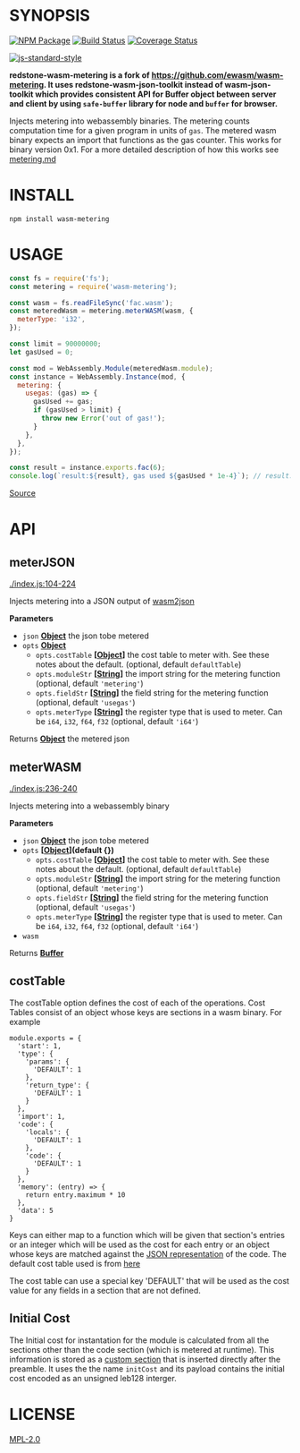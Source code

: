 # SYNOPSIS

[![NPM Package](https://img.shields.io/npm/v/wasm-metering.svg?style=flat-square)](https://www.npmjs.org/package/wasm-metering)
[![Build Status](https://img.shields.io/travis/ewasm/wasm-metering.svg?branch=master&style=flat-square)](https://travis-ci.org/ewasm/wasm-metering)
[![Coverage Status](https://img.shields.io/coveralls/ewasm/wasm-metering.svg?style=flat-square)](https://coveralls.io/r/ewasm/wasm-metering)

[![js-standard-style](https://cdn.rawgit.com/feross/standard/master/badge.svg)](https://github.com/feross/standard)

**redstone-wasm-metering is a fork of https://github.com/ewasm/wasm-metering. It uses redstone-wasm-json-toolkit instead of wasm-json-toolkit which provides consistent API for Buffer object between server and client by using `safe-buffer` library for node and `buffer` for browser.**

Injects metering into webassembly binaries. The metering counts computation
time for a given program in units of `gas`. The metered wasm binary expects an
import that functions as the gas counter. This works for binary version 0x1.
For a more detailed description of how this works see [metering.md](https://github.com/ewasm/design/blob/master/metering.md)

# INSTALL

`npm install wasm-metering`

# USAGE

```javascript
const fs = require('fs');
const metering = require('wasm-metering');

const wasm = fs.readFileSync('fac.wasm');
const meteredWasm = metering.meterWASM(wasm, {
  meterType: 'i32',
});

const limit = 90000000;
let gasUsed = 0;

const mod = WebAssembly.Module(meteredWasm.module);
const instance = WebAssembly.Instance(mod, {
  metering: {
    usegas: (gas) => {
      gasUsed += gas;
      if (gasUsed > limit) {
        throw new Error('out of gas!');
      }
    },
  },
});

const result = instance.exports.fac(6);
console.log(`result:${result}, gas used ${gasUsed * 1e-4}`); // result:720, gas used 0.4177
```

[Source](./example/index.js)

# API

## meterJSON

[./index.js:104-224](https://github.com/ewasm/wasm-metering/blob/5ab76de89bc07d0abfaa6d0c776c204a752a0d9d/./index.js#L104-L224 'Source code on GitHub')

Injects metering into a JSON output of [wasm2json](https://github.com/ewasm/wasm-json-toolkit#wasm2json)

**Parameters**

- `json` **[Object](https://developer.mozilla.org/en-US/docs/Web/JavaScript/Reference/Global_Objects/Object)** the json tobe metered
- `opts` **[Object](https://developer.mozilla.org/en-US/docs/Web/JavaScript/Reference/Global_Objects/Object)**
  - `opts.costTable` **\[[Object](https://developer.mozilla.org/en-US/docs/Web/JavaScript/Reference/Global_Objects/Object)]** the cost table to meter with. See these notes about the default. (optional, default `defaultTable`)
  - `opts.moduleStr` **\[[String](https://developer.mozilla.org/en-US/docs/Web/JavaScript/Reference/Global_Objects/String)]** the import string for the metering function (optional, default `'metering'`)
  - `opts.fieldStr` **\[[String](https://developer.mozilla.org/en-US/docs/Web/JavaScript/Reference/Global_Objects/String)]** the field string for the metering function (optional, default `'usegas'`)
  - `opts.meterType` **\[[String](https://developer.mozilla.org/en-US/docs/Web/JavaScript/Reference/Global_Objects/String)]** the register type that is used to meter. Can be `i64`, `i32`, `f64`, `f32` (optional, default `'i64'`)

Returns **[Object](https://developer.mozilla.org/en-US/docs/Web/JavaScript/Reference/Global_Objects/Object)** the metered json

## meterWASM

[./index.js:236-240](https://github.com/ewasm/wasm-metering/blob/5ab76de89bc07d0abfaa6d0c776c204a752a0d9d/./index.js#L236-L240 'Source code on GitHub')

Injects metering into a webassembly binary

**Parameters**

- `json` **[Object](https://developer.mozilla.org/en-US/docs/Web/JavaScript/Reference/Global_Objects/Object)** the json tobe metered
- `opts` **\[[Object](https://developer.mozilla.org/en-US/docs/Web/JavaScript/Reference/Global_Objects/Object)](default {})**
  - `opts.costTable` **\[[Object](https://developer.mozilla.org/en-US/docs/Web/JavaScript/Reference/Global_Objects/Object)]** the cost table to meter with. See these notes about the default. (optional, default `defaultTable`)
  - `opts.moduleStr` **\[[String](https://developer.mozilla.org/en-US/docs/Web/JavaScript/Reference/Global_Objects/String)]** the import string for the metering function (optional, default `'metering'`)
  - `opts.fieldStr` **\[[String](https://developer.mozilla.org/en-US/docs/Web/JavaScript/Reference/Global_Objects/String)]** the field string for the metering function (optional, default `'usegas'`)
  - `opts.meterType` **\[[String](https://developer.mozilla.org/en-US/docs/Web/JavaScript/Reference/Global_Objects/String)]** the register type that is used to meter. Can be `i64`, `i32`, `f64`, `f32` (optional, default `'i64'`)
- `wasm`

Returns **[Buffer](https://nodejs.org/api/buffer.html)**

## costTable

The costTable option defines the cost of each of the operations.
Cost Tables consist of an object whose keys are sections in a wasm binary.
For example

```
module.exports = {
  'start': 1,
  'type': {
    'params': {
      'DEFAULT': 1
    },
    'return_type': {
      'DEFAULT': 1
    }
  },
  'import': 1,
  'code': {
    'locals': {
      'DEFAULT': 1
    },
    'code': {
      'DEFAULT': 1
    }
  },
  'memory': (entry) => {
    return entry.maximum * 10
  },
  'data': 5
}

```

Keys can either map to a function which will be given that section's entries or
an integer which will be used as the cost for each entry or an object whose
keys are matched against the [JSON representation](https://github.com/ewasm/wasm-json-toolkit) of the code.
The default cost table used is from [here](https://github.com/ewasm/design/blob/master/determining_wasm_gas_costs.md)

The cost table can use a special key 'DEFAULT' that will be used as the cost value for any fields in a section that are not defined.

## Initial Cost

The Initial cost for instantation for the module is calculated from all the
sections other than the code section (which is metered at runtime). This information is
stored as a [custom section](https://github.com/WebAssembly/design/blob/master/BinaryEncoding.md#name-section)
that is inserted directly after the preamble. It uses the the name `initCost` and
its payload contains the initial cost encoded as an unsigned leb128 interger.

# LICENSE

[MPL-2.0](<https://tldrlegal.com/license/mozilla-public-license-2.0-(mpl-2)>)
